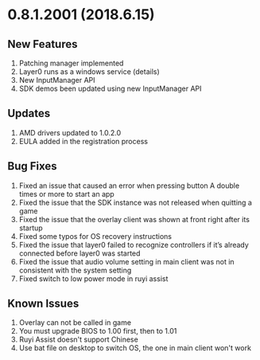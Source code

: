 # 0.8.1.2001 (2018.6.15)

## New Features  
1. Patching manager implemented   
1. Layer0 runs as a windows service (details)   
1. New InputManager API
1. SDK demos been updated using new InputManager API 


## Updates
1. AMD drivers updated to 1.0.2.0
1. EULA added in the registration process



## Bug Fixes
1. Fixed an issue that caused an error when pressing button A double times or more to start an app
1. Fixed the issue that the SDK instance was not released when quitting a game
1. Fixed the issue that the overlay client was shown at front right after its startup
1. Fixed some typos for OS recovery instructions
1. Fixed the issue that layer0 failed to recognize controllers if it’s already connected before layer0 was started
1. Fixed the issue that audio volume setting in main client was not in consistent with the system setting
1. Fixed switch to low power mode in ruyi assist


## Known Issues
1. Overlay can not be called in game
1. You must upgrade BIOS to 1.00 first, then to 1.01
1. Ruyi Assist doesn't support Chinese
1. Use bat file on desktop to switch OS, the one in main client won't work
